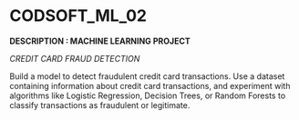 # CODSOFT_ML_02

**DESCRIPTION : MACHINE LEARNING PROJECT**

*CREDIT CARD FRAUD DETECTION*

Build a model to detect fraudulent credit card transactions. Use a
dataset containing information about credit card transactions, and
experiment with algorithms like Logistic Regression, Decision Trees,
or Random Forests to classify transactions as fraudulent or
legitimate.
